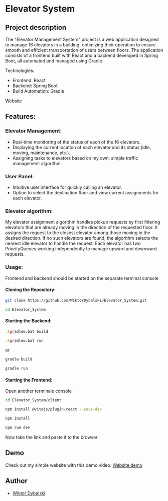 
# Elevator System

## Project description 
The "Elevator Management System" project is a web application designed to manage 16 elevators in a building, optimizing their operation to ensure smooth and efficient transportation of users between floors. The application consists of a frontend built with React and a backend developed in Spring Boot, all automated and managed using Gradle.

Technologies:
 - Frontend: React
 - Backend: Spring Boot
 - Build Automation: Gradle


[Website](https://github.com/WiktorDybalski/Elevator_System/blob/main/demo1.png)

## Features:

### Elevator Management:

 - Real-time monitoring of the status of each of the 16 elevators.
 - Displaying the current location of each elevator and its status (idle, moving, maintenance, etc.).
 - Assigning tasks to elevators based on my own, simple traffic management algorithm 

### User Panel:

 - Intuitive user interface for quickly calling an elevator.
 - Option to select the destination floor and view current assignments for each elevator.

### Elevator algorithm:

My elevator assignment algorithm handles pickup requests by first filtering elevators that are already moving in the direction of the requested floor. It assigns the request to the closest elevator among those moving in the desired direction. If no such elevators are found, the algorithm selects the nearest idle elevator to handle the request. Each elevator has two PriorityQueues working independently to manage upward and downward requests.

### Usage:

Frontend and backend should be started on the separate terminal console

#### Cloning the Repository:

```sh
git clone https://github.com/WiktorDybalski/Elevator_System.git
```

```sh
cd Elevator_System
```

#### Starting the Backend:

```sh
.\gradlew.bat build
```

```sh
.\gradlew.bat run
```

or 

```sh
gradle build
```

```sh
gradle run
```

#### Starting the Frontend:

Open another terminale console

```sh
cd Elevator_System/client
```

```sh
npm install @vitejs/plugin-react --save-dev
```

```sh
npm install
```

```sh
npm run dev
```
Now take the link and paste it to the browser

## Demo

Check out my simple website with this demo video:
 [Website demo](https://www.loom.com/share/0662b6cd86a242169e37f086e84505b7)

## Author

- [Wiktor Dybalski](https://github.com/WiktorDybalski)

